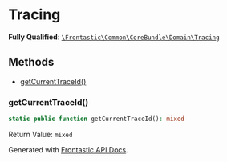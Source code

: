 #  Tracing

**Fully Qualified**: [`\Frontastic\Common\CoreBundle\Domain\Tracing`](../../../../src/php/CoreBundle/Domain/Tracing.php)

## Methods

* [getCurrentTraceId()](#getcurrenttraceid)

### getCurrentTraceId()

```php
static public function getCurrentTraceId(): mixed
```

Return Value: `mixed`

Generated with [Frontastic API Docs](https://github.com/FrontasticGmbH/apidocs).
